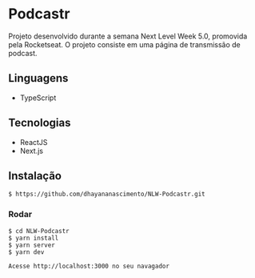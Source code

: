 # Podcastr
Projeto desenvolvido durante a semana Next Level Week 5.0, promovida pela Rocketseat. O projeto consiste em uma página de transmissão de podcast.

## Linguagens
* TypeScript

## Tecnologias
* ReactJS
* Next.js

## Instalação
```
$ https://github.com/dhayananascimento/NLW-Podcastr.git
```

### Rodar
```
$ cd NLW-Podcastr
$ yarn install
$ yarn server
$ yarn dev

Acesse http://localhost:3000 no seu navagador
```
